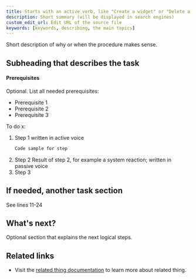 ```yaml
---
title: Starts with an active verb, like "Create a widget" or "Delete a widget"
description: Short summary (will be displayed in search engines)
custom_edit_url: Edit URL of the source file
keywords: [keywords, describing, the main topics]
---
```



Short description of why or when the procedure makes sense.

## Subheading that describes the task
#### Prerequisites
<!-- If there is only one requirement, use a paragraph instead of a single bullet item. Bullets are social animals and only appear in groups of 2 or more :) -->
Optional. List all needed prerequisites: 
- Prerequisite 1
- Prerequisite 2
- Prerequisite 3

To do x:

1. Step 1 written in active voice
   ```bash
   Code sample for step
   ```
2. Step 2
   Result of step 2, for example a system reaction; written in passive voice
3. Step 3

## If needed, another task section 

See lines 11-24

<!-- Optional -->
## What's next? 

Optional section that explains the next logical steps.

<!-- Optional -->
## Related links 

- Visit the [related thing documentation](/docs/agent/.templates/.page-level/www.related-thing.com) to learn more about related thing. 
